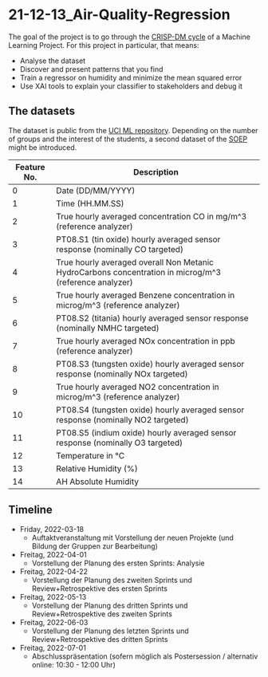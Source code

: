 # 21-12-13_Air-Quality-Regression

The goal of the project is to go through the [CRISP-DM cycle](https://www.atr-software.de/leistungen/ki/) of a Machine Learning Project.
For this project in particular, that means:
- Analyse the dataset 
- Discover and present patterns that you find
- Train a regressor on humidity and minimize the mean squared error
- Use XAI tools to explain your classifier to stakeholders and debug it

## The datasets
The dataset is public from the [UCI ML repository](https://archive.ics.uci.edu/ml/datasets/air+quality).
Depending on the number of groups and the interest of the students, a second dataset of the [SOEP](https://www.diw.de/en/diw_01.c.678568.en/research_data_center_soep.html) might be introduced.

| **Feature No.** | **Description**                                                                                          |
|-----------------|----------------------------------------------------------------------------------------------------------|
| 0               | Date (DD/MM/YYYY)                                                                                        |
| 1               | Time (HH.MM.SS)                                                                                          |
| 2               | True hourly averaged concentration CO in mg/m^3 (reference analyzer)                                     |
| 3               | PT08.S1 (tin oxide) hourly averaged sensor response (nominally CO   targeted)                            |
| 4               | True hourly averaged overall Non Metanic HydroCarbons concentration in   microg/m^3 (reference analyzer) |
| 5               | True hourly averaged Benzene concentration in microg/m^3 (reference   analyzer)                          |
| 6               | PT08.S2 (titania) hourly averaged sensor response (nominally NMHC   targeted)                            |
| 7               | True hourly averaged NOx concentration in ppb (reference analyzer)                                       |
| 8               | PT08.S3 (tungsten oxide) hourly averaged sensor response (nominally NOx   targeted)                      |
| 9               | True hourly averaged NO2 concentration in microg/m^3 (reference analyzer)                                |
| 10              | PT08.S4 (tungsten oxide) hourly averaged sensor response (nominally NO2   targeted)                      |
| 11              | PT08.S5 (indium oxide) hourly averaged sensor response (nominally O3   targeted)                         |
| 12              | Temperature in °C                                                                                       |
| 13              | Relative Humidity (%)                                                                                    |
| 14              | AH Absolute Humidity                                                                                     |

## Timeline
- Friday, 2022-03-18    
  - Auftaktveranstaltung mit Vorstellung der neuen Projekte (und Bildung der Gruppen zur Bearbeitung)
- Freitag, 2022-04-01
  - Vorstellung der Planung des ersten Sprints: Analysie
- Freitag, 2022-04-22   
  - Vorstellung der Planung des zweiten Sprints und  Review+Retrospektive des ersten Sprints
- Freitag, 2022-05-13
  - Vorstellung der Planung des dritten Sprints und Review+Retrospektive des zweiten Sprints
- Freitag, 2022-06-03 
  - Vorstellung der Planung des letzten Sprints und Review+Retrospektive des dritten Sprints
- Freitag, 2022-07-01
  - Abschlusspräsentation (sofern möglich als Postersession / alternativ online: 10:30 - 12:00 Uhr)

